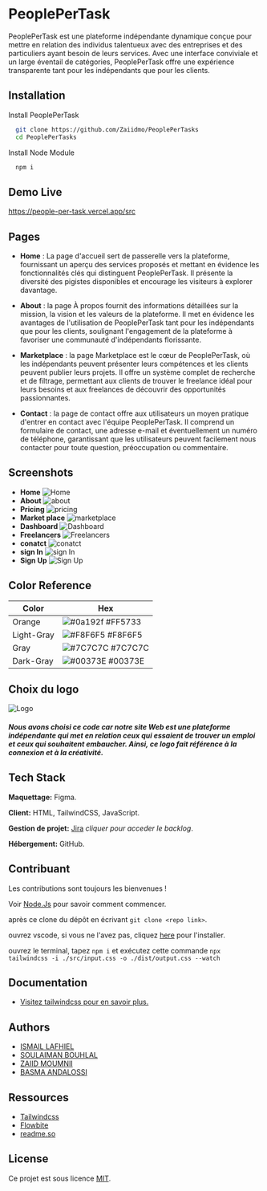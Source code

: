 
# PeoplePerTask

PeoplePerTask est une plateforme indépendante dynamique conçue pour mettre en relation des individus talentueux avec des entreprises et des particuliers ayant besoin de leurs services. Avec une interface conviviale et un large éventail de catégories, PeoplePerTask offre une expérience transparente tant pour les indépendants que pour les clients.


## Installation

Install PeoplePerTask

```bash
  git clone https://github.com/Zaiidmo/PeoplePerTasks
  cd PeoplePerTasks
```
Install Node Module
```bash
  npm i
```

## Demo Live

https://people-per-task.vercel.app/src
## Pages

- **Home** : La page d'accueil sert de passerelle vers la plateforme, fournissant un aperçu des services proposés et mettant en évidence les fonctionnalités clés qui distinguent PeoplePerTask. Il présente la diversité des pigistes disponibles et encourage les visiteurs à explorer davantage.

- **About** : la page À propos fournit des informations détaillées sur la mission, la vision et les valeurs de la plateforme. Il met en évidence les avantages de l'utilisation de PeoplePerTask tant pour les indépendants que pour les clients, soulignant l'engagement de la plateforme à favoriser une communauté d'indépendants florissante.

- **Marketplace** : la page Marketplace est le cœur de PeoplePerTask, où les indépendants peuvent présenter leurs compétences et les clients peuvent publier leurs projets. Il offre un système complet de recherche et de filtrage, permettant aux clients de trouver le freelance idéal pour leurs besoins et aux freelances de découvrir des opportunités passionnantes.

- **Contact** : la page de contact offre aux utilisateurs un moyen pratique d'entrer en contact avec l'équipe PeoplePerTask. Il comprend un formulaire de contact, une adresse e-mail et éventuellement un numéro de téléphone, garantissant que les utilisateurs peuvent facilement nous contacter pour toute question, préoccupation ou commentaire.


## Screenshots
- **Home**
![Home](https://github.com/Zaiidmo/PeoplePerTasks/blob/master/screenshots/screencapture-127-0-0-1-5500-src-2023-11-03-12_15_14.png?raw=true)
- **About**
![about](https://github.com/Zaiidmo/PeoplePerTasks/blob/master/screenshots/screencapture-127-0-0-1-5500-src-about-html-2023-11-03-12_11_25.png?raw=true)
- **Pricing**
![pricing](https://github.com/Zaiidmo/PeoplePerTasks/blob/master/screenshots/screencapture-127-0-0-1-5500-src-pricing-html-2023-11-03-12_10_40.png?raw=true)
- **Market place**
![marketplace](https://github.com/Zaiidmo/PeoplePerTasks/blob/master/screenshots/screencapture-127-0-0-1-5500-src-marketplace-html-2023-11-03-12_11_06.png?raw=true)
- **Dashboard**
![Dashboard](https://github.com/Zaiidmo/PeoplePerTasks/blob/master/screenshots/screencapture-127-0-0-1-5501-src-dashboard-html-2023-11-03-12_10_25.png?raw=true)
- **Freelancers**
![Freelancers](https://github.com/Zaiidmo/PeoplePerTasks/blob/master/screenshots/screencapture-127-0-0-1-5501-src-freelancers-html-2023-11-03-12_11_34.png?raw=true)
- **conatct**
![conatct](https://github.com/Zaiidmo/PeoplePerTasks/blob/develop/screenshots/screencapture-127-0-0-1-5500-src-contact-html-2023-11-13-10_39_59-min.png?raw=true)
- **sign In**
![sign In](https://github.com/Zaiidmo/PeoplePerTasks/blob/develop/screenshots/screencapture-127-0-0-1-5500-src-signin-html-2023-11-13-10_40_18-min.png?raw=true)
- **Sign Up**
![Sign Up](https://github.com/Zaiidmo/PeoplePerTasks/blob/develop/screenshots/screencapture-127-0-0-1-5500-src-signup-html-2023-11-13-10_39_27-min.png?raw=true)
## Color Reference

| Color             | Hex                                                                |
| ----------------- | ------------------------------------------------------------------ |
| Orange | ![#0a192f](https://via.placeholder.com/10/FF5733?text=+) #FF5733 |
| Light-Gray | ![#F8F6F5](https://via.placeholder.com/10/DEDEDE?text=+) #F8F6F5 |
| Gray | ![#7C7C7C](https://via.placeholder.com/10/7C7C7C?text=+) #7C7C7C |
| Dark-Gray | ![#00373E](https://via.placeholder.com/10/00373E?text=+) #00373E |


## Choix du logo

![Logo](https://raw.githubusercontent.com/Zaiidmo/PeoplePerTasks/master/images/logo.webp)

##### Nous avons choisi ce code car notre site Web est une plateforme indépendante qui met en relation ceux qui essaient de trouver un emploi et ceux qui souhaitent embaucher. Ainsi, ce logo fait référence à la connexion et à la créativité.
## Tech Stack

**Maquettage:** Figma.

**Client:** HTML, TailwindCSS, JavaScript.

**Gestion de projet:** [Jira](https://zaiidmoumnii.atlassian.net/jira/software/projects/PPTS/boards/5) *cliquer pour acceder le backlog*.

**Hébergement:** GitHub.
## Contribuant

Les contributions sont toujours les bienvenues !

Voir [Node.Js](https://nodejs.org/en) pour savoir comment commencer.

après ce clone du dépôt en écrivant `git clone <repo link>`.

ouvrez vscode, si vous ne l'avez pas, cliquez [here](https://code.visualstudio.com/) pour l'installer.

ouvrez le terminal, tapez `npm i` et exécutez cette commande `npx tailwindcss -i ./src/input.css -o ./dist/output.css --watch`
## Documentation

- [Visitez tailwindcss pour en savoir plus.](https://linktodocumentation)


## Authors
- [ISMAIL LAFHIEL](https://github.com/Ismail-Lafhiel)
- [SOULAIMAN BOUHLAL](https://github.com/Soulaiman-Bo)
- [ZAIID MOUMNII](https://github.com/zaiidmo)
- [BASMA ANDALOSSI](https://github.com/BasmaA7)


## Ressources

 - [Tailwindcss](https://tailwindcss.com/)
 - [Flowbite](https://flowbite.com/)
 - [readme.so](https://readme.so)


## License

Ce projet est sous licence [MIT](https://choosealicense.com/licenses/mit/).

